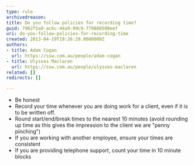 ```yaml
---
type: rule
archivedreason: 
title: Do you follow policies for recording time?
guid: 7962f5a9-ac6c-44a9-99c9-779880580eef
uri: do-you-follow-policies-for-recording-time
created: 2013-04-19T19:26:29.0000000Z
authors:
- title: Adam Cogan
  url: https://ssw.com.au/people/adam-cogan
- title: Ulysses Maclaren
  url: https://ssw.com.au/people/ulysses-maclaren
related: []
redirects: []

---
```



<ul><li>Be honest</li><li>Record your time whenever you are doing work for a client, even if it is to be written off.</li><li>Round start/end/break times to the nearest 10 minutes (avoid rounding up time as this gives the impression to the client we are &quot;penny pinching&quot;)</li><li>If you are working with another employee, ensure your times are consistent</li><li>If you are providing telephone support, count your time in 10 minute blocks</li></ul>
<br><excerpt class='endintro'></excerpt><br>



